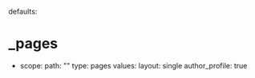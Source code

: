 defaults:
  # _pages
  - scope:
      path: ""
      type: pages
    values:
      layout: single
      author_profile: true
